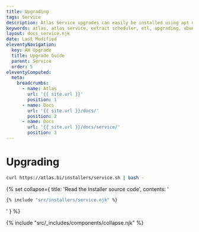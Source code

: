 ```yaml
---
title: Upgrading
tags: Service
description: Atlas Service upgrades can easily be installed using apt update and apt install commands. Take a backup before upgrading.
keywords: atlas, atlas service, extract scheduler, etl, upgrading, ubuntu server
layout: docs_service.njk
date: Last Modified
eleventyNavigation:
  key: AH Upgrade
  title: Upgrade Guide
  parent: Service
  order: 5
eleventyComputed:
  meta:
    breadcrumbs:
      - name: Atlas
        url: '{{ site.url }}'
        position: 1
      - name: Docs
        url: '{{ site.url }}/docs/'
        position: 2
      - name: Docs
        url: '{{ site.url }}/docs/service/'
        position: 3
---
```


# Upgrading

```bash
curl https://atlas.bi/installers/service.sh | bash -
```

{% set collapse={
title: 'Read the installer source code',
contents: '

```bash
{% include "src/installers/service.njk" %}
```

'
} %}

{% include "src/\_includes/components/collapse.njk" %}
